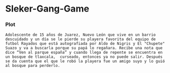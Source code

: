 # Sleker-Gang-Game

### Plot
`Adolescente de 15 años de Juarez, Nuevo León que vive en un barrio descuidado y un día se le pierde su playera favorita del equipo de futbol Rayados que está autografiada por Aldo de Nigris y El "Chupete" Suazo y va a buscarla porque su papá lo regañara. Recibe una nota que dice “Ven al parque españa” y cuando llega de repente se encuentra en un bosque de tlaxcala,  curseado, entonces ya no puede salir.
Después se da cuenta que el que le robó la playera fue un amigo suyo y lo guió al bosque para perderlo.
`
